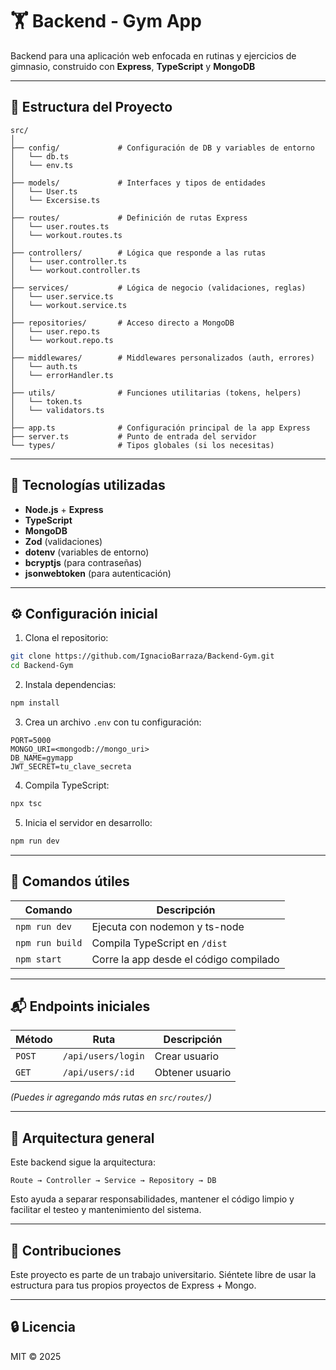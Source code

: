 # 🏋️ Backend - Gym App

Backend para una aplicación web enfocada en rutinas y ejercicios de gimnasio, construido con **Express**, **TypeScript** y **MongoDB**

---

## 📁 Estructura del Proyecto

```
src/
│
├── config/             # Configuración de DB y variables de entorno
│   └── db.ts
│   └── env.ts
│
├── models/             # Interfaces y tipos de entidades
│   └── User.ts
│   └── Excersise.ts
│
├── routes/             # Definición de rutas Express
│   └── user.routes.ts
│   └── workout.routes.ts
│
├── controllers/        # Lógica que responde a las rutas
│   └── user.controller.ts
│   └── workout.controller.ts
│
├── services/           # Lógica de negocio (validaciones, reglas)
│   └── user.service.ts
│   └── workout.service.ts
│
├── repositories/       # Acceso directo a MongoDB
│   └── user.repo.ts
│   └── workout.repo.ts
│
├── middlewares/        # Middlewares personalizados (auth, errores)
│   └── auth.ts
│   └── errorHandler.ts
│
├── utils/              # Funciones utilitarias (tokens, helpers)
│   └── token.ts
│   └── validators.ts
│
├── app.ts              # Configuración principal de la app Express
├── server.ts           # Punto de entrada del servidor
└── types/              # Tipos globales (si los necesitas)
```

---

## 🚀 Tecnologías utilizadas

- **Node.js** + **Express**
- **TypeScript**
- **MongoDB**
- **Zod** (validaciones)
- **dotenv** (variables de entorno)
- **bcryptjs** (para contraseñas)
- **jsonwebtoken** (para autenticación)

---

## ⚙️ Configuración inicial

1. Clona el repositorio:

```bash
git clone https://github.com/IgnacioBarraza/Backend-Gym.git
cd Backend-Gym
```

2. Instala dependencias:

```bash
npm install
```

3. Crea un archivo `.env` con tu configuración:

```env
PORT=5000
MONGO_URI=<mongodb://mongo_uri>
DB_NAME=gymapp
JWT_SECRET=tu_clave_secreta
```

4. Compila TypeScript:

```bash
npx tsc
```

5. Inicia el servidor en desarrollo:

```bash
npm run dev
```

---

## 🧪 Comandos útiles

| Comando         | Descripción                            |
| --------------- | -------------------------------------- |
| `npm run dev`   | Ejecuta con nodemon y ts-node          |
| `npm run build` | Compila TypeScript en `/dist`          |
| `npm start`     | Corre la app desde el código compilado |

---

## 📬 Endpoints iniciales

| Método | Ruta                | Descripción     |
| ------ | ------------------- | --------------- |
| `POST` | `/api/users/login`  | Crear usuario   |
| `GET`  | `/api/users/:id`    | Obtener usuario |

*(Puedes ir agregando más rutas en `src/routes/`)*

---

## 🧠 Arquitectura general

Este backend sigue la arquitectura:

```
Route → Controller → Service → Repository → DB
```

Esto ayuda a separar responsabilidades, mantener el código limpio y facilitar el testeo y mantenimiento del sistema.

---

## 🤝 Contribuciones

Este proyecto es parte de un trabajo universitario. Siéntete libre de usar la estructura para tus propios proyectos de Express + Mongo.

---

## 🔒 Licencia

MIT © 2025